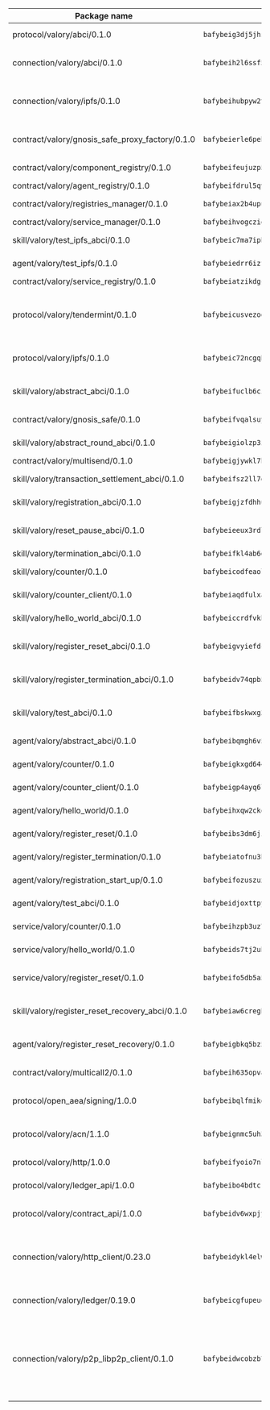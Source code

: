 | Package name                                                  | Package hash                                                  | Description                                                                                                                |
| ------------------------------------------------------------- | ------------------------------------------------------------- | -------------------------------------------------------------------------------------------------------------------------- |
| protocol/valory/abci/0.1.0                                    | `bafybeig3dj5jhsowlvg3t73kgobf6xn4nka7rkttakdb2gwsg5bp7rt7q4` | A protocol for ABCI requests and responses.                                                                                |
| connection/valory/abci/0.1.0                                  | `bafybeih2l6ssf5ebkvgbag3hx2pd22shytszqavveib2e2s6rv4va5khv4` | connection to wrap communication with an ABCI server.                                                                      |
| connection/valory/ipfs/0.1.0                                  | `bafybeihubpyw2t3bwncz3l7jt4gf5xvfydwmob463vvgf3ikkhlwxakm3m` | A connection responsible for uploading and downloading files from IPFS.                                                    |
| contract/valory/gnosis_safe_proxy_factory/0.1.0               | `bafybeierle6peb4a5cw3tncgondwhgesomzg7tedkb5cuos2zm462asbdi` | Gnosis Safe proxy factory (GnosisSafeProxyFactory) contract                                                                |
| contract/valory/component_registry/0.1.0                      | `bafybeifeujuzp56zzdhyvxitnaakqetcqhbqr2x6jxnhj7ahzm7pb2y7uy` | Component registry contract                                                                                                |
| contract/valory/agent_registry/0.1.0                          | `bafybeifdrul5qvk5hj4ggy63ff3smt6wc4c67srnqxxfpbz3jsgbpuavgy` | Agent registry contract                                                                                                    |
| contract/valory/registries_manager/0.1.0                      | `bafybeiax2b4upu7uiea4otvc5jv3rnmnnb6g2bmb2jkrhqtuyjyylskt6i` | Registries Manager contract                                                                                                |
| contract/valory/service_manager/0.1.0                         | `bafybeihvogcziooqau7n22tejzan2baghjaodkb2u74i3aao7ffomk4aem` | Service Manager contract                                                                                                   |
| skill/valory/test_ipfs_abci/0.1.0                             | `bafybeic7ma7ipbzqno5hvv25aif6rqvmi7gb6vj2kpjbph7jrzidehxose` | IPFS e2e testing application.                                                                                              |
| agent/valory/test_ipfs/0.1.0                                  | `bafybeiedrr6izfvibnwkedsx2v3nmcd5jwomk5k7xralk6nbumiqvznaou` | Agent for testing the ABCI connection.                                                                                     |
| contract/valory/service_registry/0.1.0                        | `bafybeiatzikdgcjteti6xeid4bvofszuavxb4fnczx33lcsvlaui4wpwua` | Service Registry contract                                                                                                  |
| protocol/valory/tendermint/0.1.0                              | `bafybeicusvezoqlmyt6iqomcbwaz3xkhk2qf3d56q5zprmj3xdxfy64k54` | A protocol for communication between two AEAs to share tendermint configuration details.                                   |
| protocol/valory/ipfs/0.1.0                                    | `bafybeic72ncgqbzoz2guj4p4yjqulid7mv6yroeh65hxznloamoveeg7hq` | A protocol specification for IPFS requests and responses.                                                                  |
| skill/valory/abstract_abci/0.1.0                              | `bafybeifuclb6cikagtg2zn7dkjnnv3f7re2tfgzk6c4h3scgyzaaqeg55m` | The abci skill provides a template of an ABCI application.                                                                 |
| contract/valory/gnosis_safe/0.1.0                             | `bafybeifvqalsuyetul3ypuolxvxzi5ffxoqdbqpfl3jadqjachsw7qfs74` | Gnosis Safe (GnosisSafeL2) contract                                                                                        |
| skill/valory/abstract_round_abci/0.1.0                        | `bafybeigiolzp3i6b3wwuau3yv2h5udqape3i7of73mlm2d6ud22irlkbme` | abstract round-based ABCI application                                                                                      |
| contract/valory/multisend/0.1.0                               | `bafybeigjywkl7hydjsrkogob3xebj2ifhqwmfhhxoeyrndzhhxi5u6amey` | MultiSend contract                                                                                                         |
| skill/valory/transaction_settlement_abci/0.1.0                | `bafybeifsz2ll7gmy6vmx34t6q5bdv6zzwp5zrehr6di6v3thcpc3sztkta` | ABCI application for transaction settlement.                                                                               |
| skill/valory/registration_abci/0.1.0                          | `bafybeigjzfdhhu6ody2qo5v2xjobafujnodklia4zw6bkkhahxtjfo3wby` | ABCI application for common apps.                                                                                          |
| skill/valory/reset_pause_abci/0.1.0                           | `bafybeieeux3rdlcwgjbdfrluvkhqv26qdparre6pabatietw7juklljil4` | ABCI application for resetting and pausing app executions.                                                                 |
| skill/valory/termination_abci/0.1.0                           | `bafybeifkl4ab6dnvtsaefe56dbzshmp5mozn7exwcaj2a3wjeq7u3hpezm` | Termination skill.                                                                                                         |
| skill/valory/counter/0.1.0                                    | `bafybeicodfeaolvkppkfoergy4vr5rc5nwntvadr2iebqjklawkvtfea2u` | The ABCI Counter application example.                                                                                      |
| skill/valory/counter_client/0.1.0                             | `bafybeiaqdfulxamdshw7fykfkqvkpvjb5bnmhv7ffrjiwdi4ktiulklx6q` | A client for the ABCI counter application.                                                                                 |
| skill/valory/hello_world_abci/0.1.0                           | `bafybeiccrdfvkbrwawroglielcn2pf6vhhz7hoba2ya46ryd5zpmk4al5u` | Hello World ABCI application.                                                                                              |
| skill/valory/register_reset_abci/0.1.0                        | `bafybeigvyiefdckrxjz67nxwswj73y7dbpj674bca4zd27gdcs6lcy2fku` | ABCI application for dummy skill that registers and resets                                                                 |
| skill/valory/register_termination_abci/0.1.0                  | `bafybeidv74qpb5k6p5l3fn7qf4bo5o44dx6xfyj2i53rkazq6veyzeos5e` | ABCI application for dummy skill that registers and resets                                                                 |
| skill/valory/test_abci/0.1.0                                  | `bafybeifbskwxg3vz6rl4vcgn4vdeyi5eqxewfnxv4o6ugeyilibmmimbn4` | ABCI application for testing the ABCI connection.                                                                          |
| agent/valory/abstract_abci/0.1.0                              | `bafybeibqmgh6v5bfe7covmznjirpaf4r2cw4x7rqmt6toxhqjmuzpan7he` | The abstract ABCI AEA - for testing purposes only.                                                                         |
| agent/valory/counter/0.1.0                                    | `bafybeigkxgd644pzmfigkcprpvv7fkchoj6syyfymvdpeiobpqawfdeq5i` | The ABCI Counter example as an AEA                                                                                         |
| agent/valory/counter_client/0.1.0                             | `bafybeigp4ayq6lsjdeu4pltrksqwcd5lnoqpuhtwznzc5w5y75337ptfo4` | The ABCI Counter example as an AEA                                                                                         |
| agent/valory/hello_world/0.1.0                                | `bafybeihxqw2ckohiafag3qipck5o2ewkn4zi6cozdqajjo7o53knfygdae` | Hello World ABCI example.                                                                                                  |
| agent/valory/register_reset/0.1.0                             | `bafybeibs3dm6jixfv2m2k67mjduokbxdnod6esjo337tcoa7cudnspr76m` | Register reset to replicate Tendermint issue.                                                                              |
| agent/valory/register_termination/0.1.0                       | `bafybeiatofnu3hipdhdiwzhabv3juqhockz5lvvltb6qkzl5ylmpgb66pq` | Register terminate to test the termination feature.                                                                        |
| agent/valory/registration_start_up/0.1.0                      | `bafybeifozuszux33n6wtq3urdaqeadzeeobcn4dnddevenri2cgph6k6lm` | Registration start-up ABCI example.                                                                                        |
| agent/valory/test_abci/0.1.0                                  | `bafybeidjoxttpyoqrdsnmepytxsksm6xcyioancu4yoccuxadul4znd3ry` | Agent for testing the ABCI connection.                                                                                     |
| service/valory/counter/0.1.0                                  | `bafybeihzpb3uz7gdclswkusnsbsjgnnmh7xbkwbulkxzpgjteqhfsynvzy` | A set of agents incrementing a counter                                                                                     |
| service/valory/hello_world/0.1.0                              | `bafybeids7tj2uhb23xodzvky3flb2zq4f7kvdrrd26j7dqsitir7k272c4` | A simple demonstration of a simple ABCI application                                                                        |
| service/valory/register_reset/0.1.0                           | `bafybeifo5db5a5a73n5h2jwbf2ui6fkcavxc4wxio4d2hw2ykmg25hjdfi` | Test and debug tendermint reset mechanism.                                                                                 |
| skill/valory/register_reset_recovery_abci/0.1.0               | `bafybeiaw6cregh6whu2wbwoh2r7j6z5fzp4gdvxqw3dqhjzgmtqwutm5re` | ABCI application for dummy skill that registers and resets                                                                 |
| agent/valory/register_reset_recovery/0.1.0                    | `bafybeigbkq5bz5f66zzsdhr3zaffj5sehft62ykojrbr3e6rb3bkw7chfa` | Agent to showcase hard reset as a recovery mechanism.                                                                      |
| contract/valory/multicall2/0.1.0                              | `bafybeih635opvafoeojdbt5hwfdyrwzrlwbs44nvck7zs2mfc2oj7ehiie` | The MakerDAO multicall2 contract.                                                                                          |
| protocol/open_aea/signing/1.0.0                               | `bafybeibqlfmikg5hk4phzak6gqzhpkt6akckx7xppbp53mvwt6r73h7tk4` | A protocol for communication between skills and decision maker.                                                            |
| protocol/valory/acn/1.1.0                                     | `bafybeignmc5uh3vgpuckljcj2tgg7hdqyytkm6m5b6v6mxtazdcvubibva` | The protocol used for envelope delivery on the ACN.                                                                        |
| protocol/valory/http/1.0.0                                    | `bafybeifyoio7nlh5zzyn5yz7krkou56l22to3cwg7gw5v5o3vxwklibhty` | A protocol for HTTP requests and responses.                                                                                |
| protocol/valory/ledger_api/1.0.0                              | `bafybeibo4bdtcrxi2suyzldwoetjar6pqfzm6vt5xal22ravkkcvdmtksi` | A protocol for ledger APIs requests and responses.                                                                         |
| protocol/valory/contract_api/1.0.0                            | `bafybeidv6wxpjyb2sdyibnmmum45et4zcla6tl63bnol6ztyoqvpl4spmy` | A protocol for contract APIs requests and responses.                                                                       |
| connection/valory/http_client/0.23.0                          | `bafybeidykl4elwbcjkqn32wt5h4h7tlpeqovrcq3c5bcplt6nhpznhgczi` | The HTTP_client connection that wraps a web-based client connecting to a RESTful API specification.                        |
| connection/valory/ledger/0.19.0                               | `bafybeicgfupeudtmvehbwziqfxiz6ztsxr5rxzvalzvsdsspzz73o5fzfi` | A connection to interact with any ledger API and contract API.                                                             |
| connection/valory/p2p_libp2p_client/0.1.0                     | `bafybeidwcobzb7ut3efegoedad7jfckvt2n6prcmd4g7xnkm6hp6aafrva` | The libp2p client connection implements a tcp connection to a running libp2p node as a traffic delegate to send/receive envelopes to/from agents in the DHT. |
